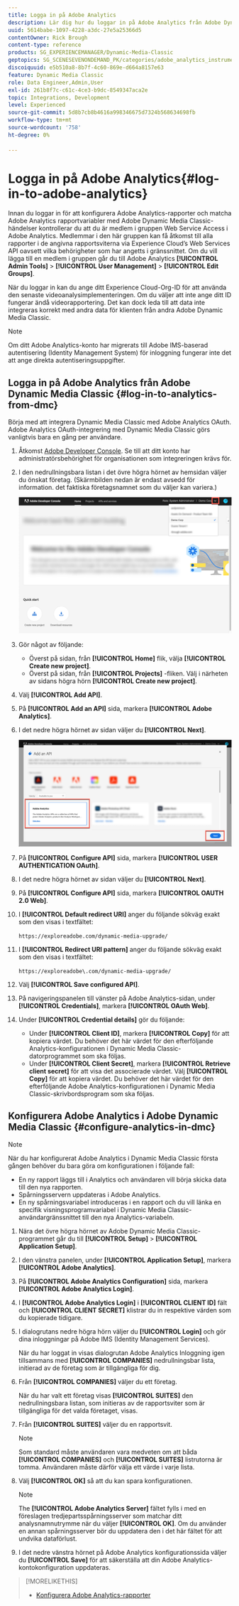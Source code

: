 ```yaml
---
title: Logga in på Adobe Analytics
description: Lär dig hur du loggar in på Adobe Analytics från Adobe Dynamic Media Classic.
uuid: 5614babe-1097-4228-a3dc-27e5a25366d5
contentOwner: Rick Brough
content-type: reference
products: SG_EXPERIENCEMANAGER/Dynamic-Media-Classic
geptopics: SG_SCENESEVENONDEMAND_PK/categories/adobe_analytics_instrumentation_kit
discoiquuid: e5b510a8-8b7f-4c60-869e-d664a8157e63
feature: Dynamic Media Classic
role: Data Engineer,Admin,User
exl-id: 261b8f7c-c61c-4ce3-b9dc-8549347aca2e
topic: Integrations, Development
level: Experienced
source-git-commit: 5d8b7cb8b4616a998346675d7324b568634698fb
workflow-type: tm+mt
source-wordcount: '758'
ht-degree: 0%

---
```


# Logga in på Adobe Analytics{#log-in-to-adobe-analytics}

Innan du loggar in för att konfigurera Adobe Analytics-rapporter och matcha Adobe Analytics rapportvariabler med Adobe Dynamic Media Classic-händelser kontrollerar du att du är medlem i gruppen Web Service Access i Adobe Analytics. Medlemmar i den här gruppen kan få åtkomst till alla rapporter i de angivna rapportsviterna via Experience Cloud’s Web Services API oavsett vilka behörigheter som har angetts i gränssnittet. Om du vill lägga till en medlem i gruppen går du till Adobe Analytics **[!UICONTROL Admin Tools]** > **[!UICONTROL User Management]** > **[!UICONTROL Edit Groups]**.

När du loggar in kan du ange ditt Experience Cloud-Org-ID för att använda den senaste videoanalysimplementeringen. Om du väljer att inte ange ditt ID fungerar ändå videorapportering. Det kan dock leda till att data inte integreras korrekt med andra data för klienten från andra Adobe Dynamic Media Classic.

>[!NOTE]
>
>Om ditt Adobe Analytics-konto har migrerats till Adobe IMS-baserad autentisering (Identity Management System) för inloggning fungerar inte det att ange direkta autentiseringsuppgifter.

## Logga in på Adobe Analytics från Adobe Dynamic Media Classic {#log-in-to-analytics-from-dmc}

Börja med att integrera Dynamic Media Classic med Adobe Analytics OAuth. Adobe Analytics OAuth-integrering med Dynamic Media Classic görs vanligtvis bara en gång per användare.

1. Åtkomst [Adobe Developer Console](https://developer.adobe.com/console). Se till att ditt konto har administratörsbehörighet för organisationen som integreringen krävs för.
1. I den nedrullningsbara listan i det övre högra hörnet av hemsidan väljer du önskat företag. (Skärmbilden nedan är endast avsedd för information. det faktiska företagsnamnet som du väljer kan variera.)

   ![Skapa ett nytt projekt](assets/analytics-oauth1.png)

1. Gör något av följande:

   * Överst på sidan, från **[!UICONTROL Home]** flik, välja **[!UICONTROL Create new project]**.
   * Överst på sidan, från **[!UICONTROL Projects]** -fliken. Välj i närheten av sidans högra hörn **[!UICONTROL Create new project]**.

1. Välj **[!UICONTROL Add API]**.
1. På **[!UICONTROL Add an API]** sida, markera **[!UICONTROL Adobe Analytics]**.
1. I det nedre högra hörnet av sidan väljer du **[!UICONTROL Next]**.

   ![Lägg till ett API](assets/analytics-oauth2.png)

1. På **[!UICONTROL Configure API]** sida, markera **[!UICONTROL USER AUTHENTICATION OAuth]**.
1. I det nedre högra hörnet av sidan väljer du **[!UICONTROL Next]**.
1. På **[!UICONTROL Configure API]** sida, markera **[!UICONTROL OAUTH 2.0 Web]**.
1. I **[!UICONTROL Default redirect URI]** anger du följande sökväg exakt som den visas i textfältet:

   `https://exploreadobe.com/dynamic-media-upgrade/`

1. I **[!UICONTROL Redirect URI pattern]** anger du följande sökväg exakt som den visas i textfältet:

   `https://exploreadobe\.com/dynamic-media-upgrade/`

1. Välj **[!UICONTROL Save configured API]**.
1. På navigeringspanelen till vänster på Adobe Analytics-sidan, under **[!UICONTROL Credentials]**, markera **[!UICONTROL OAuth Web]**.
1. Under **[!UICONTROL Credential details]** gör du följande:
   * Under **[!UICONTROL Client ID]**, markera **[!UICONTROL Copy]** för att kopiera värdet. Du behöver det här värdet för den efterföljande Analytics-konfigurationen i Dynamic Media Classic-datorprogrammet som ska följas.
   * Under **[!UICONTROL Client Secret]**, markera **[!UICONTROL Retrieve client secret]** för att visa det associerade värdet. Välj **[!UICONTROL Copy]** för att kopiera värdet. Du behöver det här värdet för den efterföljande Adobe Analytics-konfigurationen i Dynamic Media Classic-skrivbordsprogram som ska följas.

## Konfigurera Adobe Analytics i Adobe Dynamic Media Classic {#configure-analytics-in-dmc}

>[!NOTE]
>
>När du har konfigurerat Adobe Analytics i Dynamic Media Classic första gången behöver du bara göra om konfigurationen i följande fall:
>
>* En ny rapport läggs till i Analytics och användaren vill börja skicka data till den nya rapporten.
>* Spårningsservern uppdateras i Adobe Analytics.
>* En ny spårningsvariabel introduceras i en rapport och du vill länka en specifik visningsprogramvariabel i Dynamic Media Classic-användargränssnittet till den nya Analytics-variabeln.
>

1. Nära det övre högra hörnet av Adobe Dynamic Media Classic-programmet går du till **[!UICONTROL Setup]** > **[!UICONTROL Application Setup]**.
1. I den vänstra panelen, under **[!UICONTROL Application Setup]**, markera **[!UICONTROL Adobe Analytics]**.
1. På **[!UICONTROL Adobe Analytics Configuration]** sida, markera **[!UICONTROL Adobe Analytics Login]**.
1. I **[!UICONTROL Adobe Analytics Login]** i **[!UICONTROL CLIENT ID]** fält och **[!UICONTROL CLIENT SECRET]** klistrar du in respektive värden som du kopierade tidigare.
1. I dialogrutans nedre högra hörn väljer du **[!UICONTROL Login]** och gör dina inloggningar på Adobe IMS (Identity Management Services).

   När du har loggat in visas dialogrutan Adobe Analytics Inloggning igen tillsammans med **[!UICONTROL COMPANIES]** nedrullningsbar lista, initierad av de företag som är tillgängliga för dig.

1. Från **[!UICONTROL COMPANIES]** väljer du ett företag.

   När du har valt ett företag visas **[!UICONTROL SUITES]** den nedrullningsbara listan, som initieras av de rapportsviter som är tillgängliga för det valda företaget, visas.

1. Från **[!UICONTROL SUITES]** väljer du en rapportsvit.

   >[!NOTE]
   >
   >Som standard måste användaren vara medveten om att båda **[!UICONTROL COMPANIES]** och **[!UICONTROL SUITES]** listrutorna är tomma. Användaren måste därför välja ett värde i varje lista.

1. Välj **[!UICONTROL OK]** så att du kan spara konfigurationen.

   >[!NOTE]
   >
   >The **[!UICONTROL Adobe Analytics Server]** fältet fylls i med en föreslagen tredjepartsspårningsserver som matchar ditt analysnamnutrymme när du väljer **[!UICONTROL OK]**. Om du använder en annan spårningsserver bör du uppdatera den i det här fältet för att undvika dataförlust.

1. I det nedre vänstra hörnet på Adobe Analytics konfigurationssida väljer du **[!UICONTROL Save]** för att säkerställa att din Adobe Analytics-kontokonfiguration uppdateras.

>[!MORELIKETHIS]
>
>* [Konfigurera Adobe Analytics-rapporter](configuring-analytics-reports.md#configuring_adobe_analytics_reports)
